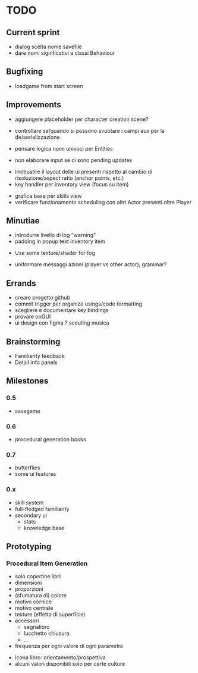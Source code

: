 # TODO

## Current sprint
- dialog scelta nome savefile
- dare nomi significativi a classi Behaviour


## Bugfixing
- loadgame from start screen


## Improvements
- aggiungere placeholder per character creation scene?
- controllare se/quando si possono svuotare i campi aux per la de/serializzazione
- pensare logica nomi univoci per Entities

- non elaborare input se ci sono pending updates
+ irrobustire il layout delle ui presenti rispetto al cambio di risoluzione/aspect ratio (anchor points, etc.)
+ key handler per inventory view (focus su item)
- grafica base per skills view
- verificare funzionamento scheduling con altri Actor presenti oltre Player


## Minutiae
- introdurre livello di log "warning"
- padding in popup text inventory item
+ Use some texture/shader for fog
- uniformare messaggi azioni (player vs other actor); grammar?

## Errands
- creare progetto github
- commit trigger per organize usings/code formatting
- scegliere e documentare key bindings
- provare onGUI
- ui design con figma
? scouting musica

## Brainstorming
- Familiarity feedback
- Detail info panels



## Milestones


### 0.5
- savegame


### 0.6
- procedural generation books

### 0.7
- butterflies
- some ui features


### 0.x
- skill system
- full-fledged familiarity
- secondary ui
	- stats
	- knowledge base



## Prototyping
### Procedural Item Generation
- solo copertine libri
- dimensioni
- proporzioni
- (sfumatura di) colore
- motivo cornice
- motivo centrale
- texture (effetto di superficie)
- accessori
	- segnalibro
	- lucchetto chiusura
	- ...
- frequenza per ogni valore di ogni parametro

+ icona libro: orientamento/prospettiva
+ alcuni valori disponibili solo per certe culture


